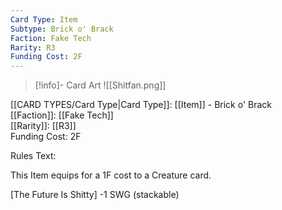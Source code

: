 ```yaml
---
Card Type: Item
Subtype: Brick o' Brack
Faction: Fake Tech
Rarity: R3
Funding Cost: 2F
---
```

> [!info]- Card Art
> ![[Shitfan.png]]

[[CARD TYPES/Card Type|Card Type]]: [[Item]] - Brick o' Brack  
[[Faction]]: [[Fake Tech]]  
[[Rarity]]: [[R3]]  
Funding Cost: 2F  

Rules Text:  

This Item equips for a 1F cost to a Creature card.  

[The Future Is Shitty] -1 SWG (stackable)  